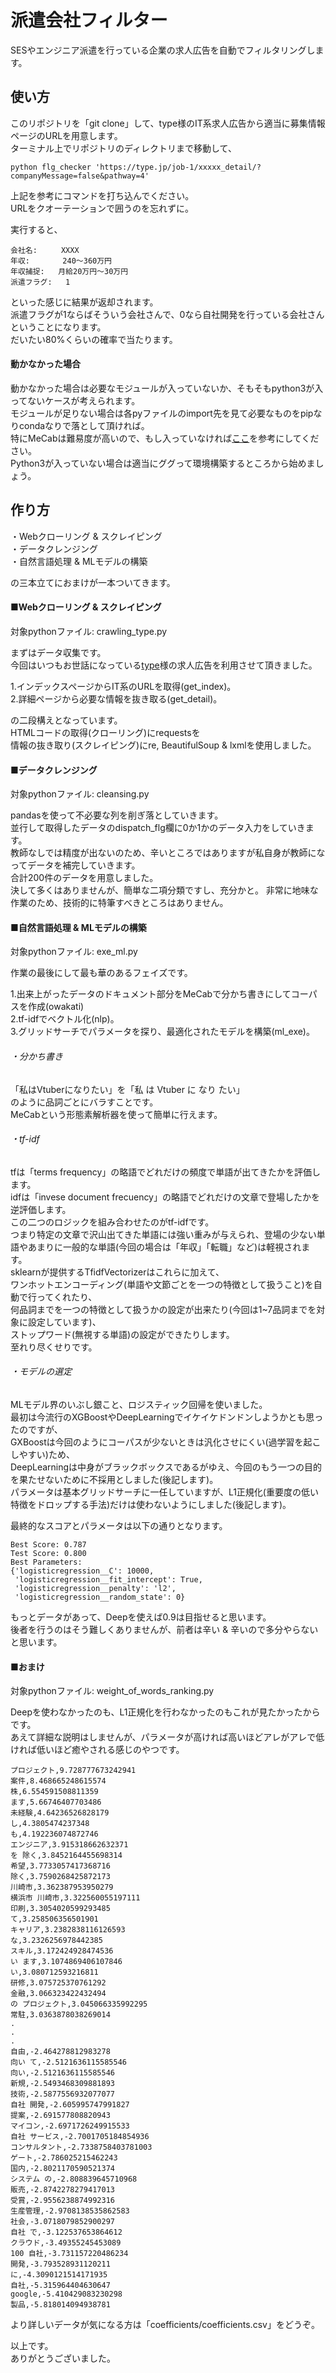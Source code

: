 # 派遣会社フィルター
SESやエンジニア派遣を行っている企業の求人広告を自動でフィルタリングします。

## 使い方
このリポジトリを「git clone」して、type様のIT系求人広告から適当に募集情報ページのURLを用意します。  
ターミナル上でリポジトリのディレクトリまで移動して、  
```
python flg_checker 'https://type.jp/job-1/xxxxx_detail/?companyMessage=false&pathway=4'
```
上記を参考にコマンドを打ち込んでください。  
URLをクオーテーションで囲うのを忘れずに。  

実行すると、
```
会社名: 　 　XXXX
年収:    　　240〜360万円
年収捕捉:	月給20万円〜30万円
派遣フラグ:   1
```
といった感じに結果が返却されます。  
派遣フラグが1ならばそういう会社さんで、0なら自社開発を行っている会社さんということになります。  
だいたい80%くらいの確率で当たります。  

#### 動かなかった場合
動かなかった場合は必要なモジュールが入っていないか、そもそもpython3が入ってないケースが考えられます。  
モジュールが足りない場合は各pyファイルのimport先を見て必要なものをpipなりcondaなりで落として頂ければ。  
特にMeCabは難易度が高いので、もし入っていなければ[ここ](https://github.com/tomboy-jp/MeCab_dep)を参考にしてください。  
Python3が入っていない場合は適当にググって環境構築するところから始めましょう。


## 作り方
・Webクローリング & スクレイピング  
・データクレンジング  
・自然言語処理 & MLモデルの構築  

の三本立てにおまけが一本ついてきます。  

#### ■Webクローリング & スクレイピング
対象pythonファイル: crawling_type.py  

まずはデータ収集です。  
今回はいつもお世話になっている[type](https://type.jp/)様の求人広告を利用させて頂きました。  

1.インデックスページからIT系のURLを取得(get_index)。  
2.詳細ページから必要な情報を抜き取る(get_detail)。  

の二段構えとなっています。  
HTMLコードの取得(クローリング)にrequestsを  
情報の抜き取り(スクレイピング)にre, BeautifulSoup & lxmlを使用しました。  

#### ■データクレンジング
対象pythonファイル: cleansing.py  

pandasを使って不必要な列を削ぎ落としていきます。  
並行して取得したデータのdispatch_flg欄に0か1かのデータ入力をしていきます。  
教師なしでは精度が出ないのため、辛いところではありますが私自身が教師になってデータを補完していきます。  
合計200件のデータを用意しました。  
決して多くはありませんが、簡単な二項分類ですし、充分かと。
非常に地味な作業のため、技術的に特筆すべきところはありません。   

#### ■自然言語処理 & MLモデルの構築  
対象pythonファイル: exe_ml.py

作業の最後にして最も華のあるフェイズです。  

1.出来上がったデータのドキュメント部分をMeCabで分かち書きにしてコーパスを作成(owakati)  
2.tf-idfでベクトル化(nlp)。  
3.グリッドサーチでパラメータを探り、最適化されたモデルを構築(ml_exe)。

###### ・分かち書き
「私はVtuberになりたい」を「私 は Vtuber に なり たい」  
のように品詞ごとにバラすことです。  
MeCabという形態素解析器を使って簡単に行えます。

###### ・tf-idf
tfは「terms frequency」の略語でどれだけの頻度で単語が出てきたかを評価します。  
idfは「invese document frecuency」の略語でどれだけの文章で登場したかを逆評価します。  
この二つのロジックを組み合わせたのがtf-idfです。  
つまり特定の文章で沢山出てきた単語には強い重みが与えられ、登場の少ない単語やあまりに一般的な単語(今回の場合は「年収」「転職」など)は軽視されます。  
sklearnが提供するTfidfVectorizerはこれらに加えて、  
ワンホットエンコーディング(単語や文節ごとを一つの特徴として扱うこと)を自動で行ってくれたり、  
何品詞までを一つの特徴として扱うかの設定が出来たり(今回は1~7品詞までを対象に設定しています)、  
ストップワード(無視する単語)の設定ができたりします。  
至れり尽くせりです。  

###### ・モデルの選定
MLモデル界のいぶし銀こと、ロジスティック回帰を使いました。  
最初は今流行のXGBoostやDeepLearningでイケイケドンドンしようかとも思ったのですが、  
GXBoostは今回のようにコーパスが少ないときは汎化させにくい(過学習を起こしやすい)ため、  
DeepLearningは中身がブラックボックスであるがゆえ、今回のもう一つの目的を果たせないために不採用としました(後記します)。  
パラメータは基本グリッドサーチに一任していますが、L1正規化(重要度の低い特徴をドロップする手法)だけは使わないようにしました(後記します)。  

最終的なスコアとパラメータは以下の通りとなります。  
```
Best Score: 0.787
Test Score: 0.800
Best Parameters:
{'logisticregression__C': 10000,
 'logisticregression__fit_intercept': True,
 'logisticregression__penalty': 'l2',
 'logisticregression__random_state': 0}
```
もっとデータがあって、Deepを使えば0.9は目指せると思います。  
後者を行うのはそう難しくありませんが、前者は辛い & 辛いので多分やらないと思います。

#### ■おまけ
対象pythonファイル: weight_of_words_ranking.py  

Deepを使わなかったのも、L1正規化を行わなかったのもこれが見たかったからです。  
あえて詳細な説明はしませんが、パラメータが高ければ高いほどアレがアレで低ければ低いほど癒やされる感じのやつです。
```
プロジェクト,9.728777673242941
案件,8.468665248615574
株,6.554591508811359
ます,5.66746407703486
未経験,4.64236526828179
し,4.3805474237348
も,4.192236074872746
エンジニア,3.915318662632371
を 除く,3.8452164455698314
希望,3.7733057417368716
除く,3.7590268425872173
川崎市,3.362387953950279
横浜市 川崎市,3.322560055197111
印刷,3.3054020599293485
て,3.258506356501901
キャリア,3.2382838116126593
な,3.2326256978442385
スキル,3.172424928474536
い ます,3.1074869406107846
い,3.080712593216811
研修,3.075725370761292
金融,3.066323422432494
の プロジェクト,3.045066335992295
常駐,3.0363878038269014
.
.
.
自由,-2.464278812983278
向い て,-2.5121636115585546
向い,-2.5121636115585546
新規,-2.5493468309881893
技術,-2.5877556932077077
自社 開発,-2.605995747991827
提案,-2.691577808820943
マイコン,-2.6971726249915533
自社 サービス,-2.7001705184854936
コンサルタント,-2.7338758403781003
ゲート,-2.786025215462243
国内,-2.8021170590521374
システム の,-2.808839645710968
販売,-2.8742278279417013
受賞,-2.9556238874992316
生産管理,-2.9708138535862583
社会,-3.0718079852900297
自社 で,-3.122537653864612
クラウド,-3.49355245453089
100 自社,-3.731157220486234
開発,-3.793528931120211
に,-4.3090121514171935
自社,-5.315964404630647
google,-5.410429083230298
製品,-5.818014094938781
```
より詳しいデータが気になる方は「coefficients/coefficients.csv」をどうぞ。  

以上です。  
ありがとうございました。
